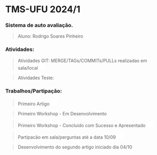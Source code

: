# TMS-UFU 2024/1

### Sistema de auto avaliação.

> Aluno: Rodrigo Soares Pinheiro 

### Atividades:

> Atividades GIT: MERGE/TAGs/COMMITs/PULLs realizadas em sala/local <img src="confirm.gif" width="20"/>

> Atividades Teste: 

### Trabalhos/Partipação:

> Primeiro Artigo <img src="confirm.gif" width="20"/>

> Primeiro Workshop - Em Desenvolvimento

> Primeiro Workshop - Concluido com Sucesso e Apresentado <img src="confirm.gif" width="20"/>

> Partipacão em sala/perguntas até a data 10/09 <img src="confirm.gif" width="20"/>

> Desenvolvimento do segundo artigo iniciado dia  04/10
